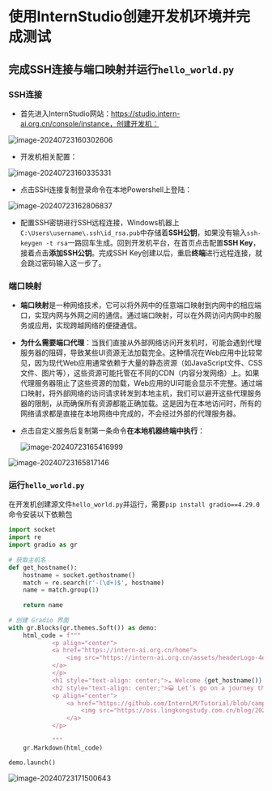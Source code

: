 # 使用InternStudio创建开发机环境并完成测试

##  完成SSH连接与端口映射并运行`hello_world.py`

### SSH连接

- 首先进入InternStudio网站：https://studio.intern-ai.org.cn/console/instance，创建开发机：

![image-20240723160302606](D:\桌面\InternStudioNotes\使用InternStudio创建开发机环境并完成测试.assets\image-20240723160302606.png)

- 开发机相关配置：

![image-20240723160335331](D:\桌面\InternStudioNotes\使用InternStudio创建开发机环境并完成测试.assets\image-20240723160335331.png)

- 点击SSH连接复制登录命令在本地Powershell上登陆：

![image-20240723162806837](D:\桌面\InternStudioNotes\使用InternStudio创建开发机环境并完成测试.assets\image-20240723162806837.png)

- 配置SSH密钥进行SSH远程连接，Windows机器上`C:\Users\username\.ssh\id_rsa.pub`中存储着**SSH公钥**，如果没有输入`ssh-keygen -t rsa`一路回车生成。回到开发机平台，在首页点击配置**SSH Key**，接着点击**添加SSH公钥**。完成SSH Key创建以后，重启**终端**进行远程连接，就会跳过密码输入这一步了。

### 端口映射

- **端口映射**是一种网络技术，它可以将外网中的任意端口映射到内网中的相应端口，实现内网与外网之间的通信。通过端口映射，可以在外网访问内网中的服务或应用，实现跨越网络的便捷通信。

- **为什么需要端口代理**：当我们直接从外部网络访问开发机时，可能会遇到代理服务器的阻碍，导致某些UI资源无法加载完全。这种情况在Web应用中比较常见，因为现代Web应用通常依赖于大量的静态资源（如JavaScript文件、CSS文件、图片等），这些资源可能托管在不同的CDN（内容分发网络）上。如果代理服务器阻止了这些资源的加载，Web应用的UI可能会显示不完整。通过端口映射，将外部网络的访问请求转发到本地主机，我们可以避开这些代理服务器的限制，从而确保所有资源都能正确加载。这是因为在本地访问时，所有的网络请求都是直接在本地网络中完成的，不会经过外部的代理服务器。

- 点击自定义服务后复制第一条命令**在本地机器终端中执行**：

  ![image-20240723165416999](D:\桌面\InternStudioNotes\使用InternStudio创建开发机环境并完成测试.assets\image-20240723165416999.png)

![image-20240723165817146](D:\桌面\InternStudioNotes\使用InternStudio创建开发机环境并完成测试.assets\image-20240723165817146.png)

### 运行`hello_world.py`

在开发机创建源文件`hello_world.py`并运行，需要`pip install gradio==4.29.0`命令安装以下依赖包

```python
import socket
import re
import gradio as gr
 
# 获取主机名
def get_hostname():
    hostname = socket.gethostname()
    match = re.search(r'-(\d+)$', hostname)
    name = match.group(1)
    
    return name
 
# 创建 Gradio 界面
with gr.Blocks(gr.themes.Soft()) as demo:
    html_code = f"""
            <p align="center">
            <a href="https://intern-ai.org.cn/home">
                <img src="https://intern-ai.org.cn/assets/headerLogo-4ea34f23.svg" alt="Logo" width="20%" style="border-radius: 5px;">
            </a>
            </p>
            <h1 style="text-align: center;">☁️ Welcome {get_hostname()} user, welcome to the ShuSheng LLM Practical Camp Course!</h1>
            <h2 style="text-align: center;">😀 Let’s go on a journey through ShuSheng Island together.</h2>
            <p align="center">
                <a href="https://github.com/InternLM/Tutorial/blob/camp3">
                    <img src="https://oss.lingkongstudy.com.cn/blog/202406301604074.jpg" alt="Logo" width="20%" style="border-radius: 5px;">
                </a>
            </p>

            """
    gr.Markdown(html_code)

demo.launch()
```

![image-20240723171500643](D:\桌面\InternStudioNotes\使用InternStudio创建开发机环境并完成测试.assets\image-20240723171500643.png)

